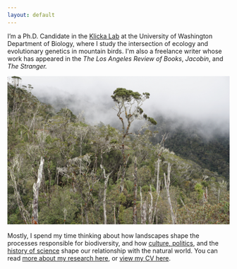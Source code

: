 ```yaml
---
layout: default
--- 
```


I’m a Ph.D. Candidate in the [Klicka Lab](https://klickalab.com/) at the University of Washington Department of Biology,
where I study the intersection of ecology and evolutionary genetics in mountain birds. I'm also a freelance writer whose
work has appeared in the *The Los Angeles Review of Books*, 
*Jacobin*, and *The Stranger.*

![](/images/wilhelm.jpg)
  
Mostly, I spend my time thinking about how landscapes shape the processes responsible for 
biodiversity, and how [culture, politics](http://www.thestranger.com/authors/23759410/ethan-linck), and the [history of science](http://www.hypocritereader.com/59/mayr) 
shape our relationship with the natural world. You can read [more about my research here](research), or [view my CV here](cv). 
